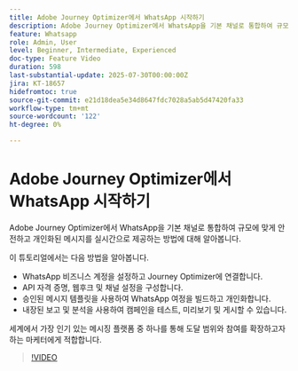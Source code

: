 ```yaml
---
title: Adobe Journey Optimizer에서 WhatsApp 시작하기
description: Adobe Journey Optimizer에서 WhatsApp을 기본 채널로 통합하여 규모에 맞게 안전하고 개인화된 메시지를 실시간으로 제공하는 방법에 대해 알아봅니다.
feature: Whatsapp
role: Admin, User
level: Beginner, Intermediate, Experienced
doc-type: Feature Video
duration: 598
last-substantial-update: 2025-07-30T00:00:00Z
jira: KT-18657
hidefromtoc: true
source-git-commit: e21d18dea5e34d8647fdc7028a5ab5d47420fa33
workflow-type: tm+mt
source-wordcount: '122'
ht-degree: 0%

---
```



# Adobe Journey Optimizer에서 WhatsApp 시작하기

Adobe Journey Optimizer에서 WhatsApp을 기본 채널로 통합하여 규모에 맞게 안전하고 개인화된 메시지를 실시간으로 제공하는 방법에 대해 알아봅니다.

이 튜토리얼에서는 다음 방법을 알아봅니다.

* WhatsApp 비즈니스 계정을 설정하고 Journey Optimizer에 연결합니다.
* API 자격 증명, 웹후크 및 채널 설정을 구성합니다.
* 승인된 메시지 템플릿을 사용하여 WhatsApp 여정을 빌드하고 개인화합니다.
* 내장된 보고 및 분석을 사용하여 캠페인을 테스트, 미리보기 및 게시할 수 있습니다.

세계에서 가장 인기 있는 메시징 플랫폼 중 하나를 통해 도달 범위와 참여를 확장하고자 하는 마케터에게 적합합니다.

>[!VIDEO](https://video.tv.adobe.com/v/3470244/?learn=on&enablevpops)
